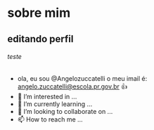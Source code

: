 # sobre mim

## editando perfil
###### teste

- ola, eu sou @Angelozuccatelli
o meu imail é: angelo.zuccatelli@escola.pr.gov.br
👍 
- 👀 I’m interested in ...
- 🌱 I’m currently learning ...
- 💞️ I’m looking to collaborate on ...
- 📫 How to reach me ...






